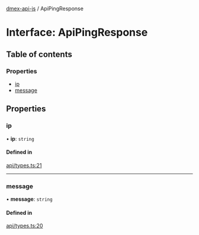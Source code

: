 [dmex-api-js](../README.md) / ApiPingResponse

# Interface: ApiPingResponse

## Table of contents

### Properties

- [ip](ApiPingResponse.md#ip)
- [message](ApiPingResponse.md#message)

## Properties

### ip

• **ip**: `string`

#### Defined in

[api/types.ts:21](https://github.com/dmex-app/node-api-js/blob/873b0f8/src/api/types.ts#L21)

___

### message

• **message**: `string`

#### Defined in

[api/types.ts:20](https://github.com/dmex-app/node-api-js/blob/873b0f8/src/api/types.ts#L20)
